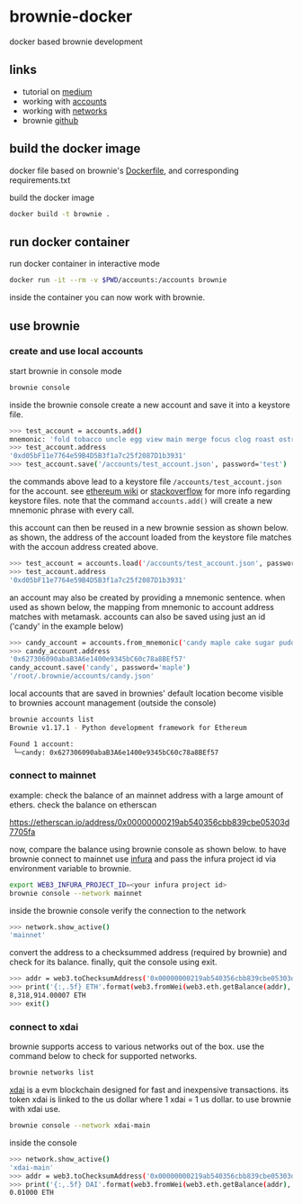 # brownie-docker
docker based brownie development

## links

* tutorial on [medium](https://iamdefinitelyahuman.medium.com/getting-started-with-brownie-part-1-9b2181f4cb99)
* working with [accounts](https://eth-brownie.readthedocs.io/en/stable/account-management.html)
* working with [networks](https://eth-brownie.readthedocs.io/en/stable/network-management.html)
* brownie [github](https://github.com/eth-brownie/brownie)

## build the docker image

docker file based on brownie's [Dockerfile](https://github.com/eth-brownie/brownie/blob/master/Dockerfile), and corresponding requirements.txt

build the docker image

```bash
docker build -t brownie .
```

## run docker container

run docker container in interactive mode

```bash
docker run -it --rm -v $PWD/accounts:/accounts brownie
```

inside the container you can now work with brownie.

## use brownie

### create and use local accounts

start brownie in console mode

```bash
brownie console
```

inside the brownie console create a new account and save it into a keystore file.

```bash
>>> test_account = accounts.add()
mnemonic: 'fold tobacco uncle egg view main merge focus clog roast ostrich unlock'
>>> test_account.address
'0xd05bF11e7764e59B4D5B3f1a7c25f2087D1b3931'
>>> test_account.save('/accounts/test_account.json', password='test')
```

the commands above lead to a keystore file `/accounts/test_account.json` for the account.
see [ethereum wiki](https://github.com/ethereum/wiki/wiki/Web3-Secret-Storage-Definition) or [stackoverflow](https://ethereum.stackexchange.com/questions/37150/ethereum-wallet-v3-format) for more info regarding keystore files.
note that the command `accounts.add()` will create a new mnemonic phrase with every call.

this account can then be reused in a new brownie session as shown below.
as shown, the address of the account loaded from the keystore file matches
with the accoun address created above.

```bash
>>> test_account = accounts.load('/accounts/test_account.json', password='test')
>>> test_account.address
'0xd05bF11e7764e59B4D5B3f1a7c25f2087D1b3931'
```

an account may also be created by providing a mnemonic sentence.
when used as shown below, the mapping from mnemonic to account address matches with metamask.
accounts can also be saved using just an id ('candy' in the example below)

```bash
>>> candy_account = accounts.from_mnemonic('candy maple cake sugar pudding cream honey rich smooth crumble sweet treat', passphrase='')
>>> candy_account.address
'0x627306090abaB3A6e1400e9345bC60c78a8BEf57'
candy_account.save('candy', password='maple')
'/root/.brownie/accounts/candy.json'
```

local accounts that are saved in brownies' default location become visible to brownies account management (outside the console)

```bash
brownie accounts list
Brownie v1.17.1 - Python development framework for Ethereum

Found 1 account:
 └─candy: 0x627306090abaB3A6e1400e9345bC60c78a8BEf57
```

### connect to mainnet

example: check the balance of an mainnet address with a large amount of ethers.
check the balance on etherscan

https://etherscan.io/address/0x00000000219ab540356cbb839cbe05303d7705fa

now, compare the balance using brownie console as shown below.
to have brownie connect to mainnet use [infura](https://infura.io) and pass the infura project id via environment variable to brownie.

```bash
export WEB3_INFURA_PROJECT_ID=<your infura project id>
brownie console --network mainnet
```

inside the brownie console verify the connection to the network

```bash
>>> network.show_active()
'mainnet'
```

convert the address to a checksummed address (required by brownie) and check for its balance.
finally, quit the console using exit.

```bash
>>> addr = web3.toChecksumAddress('0x00000000219ab540356cbb839cbe05303d7705fa')
>>> print('{:,.5f} ETH'.format(web3.fromWei(web3.eth.getBalance(addr), "ether")))
8,318,914.00007 ETH
>>> exit()
```

### connect to xdai

brownie supports access to various networks out of the box.
use the command below to check for supported networks.

```bash
brownie networks list
```

[xdai](https://www.xdaichain.com/) is a evm blockchain designed for fast and inexpensive transactions. its token xdai is linked to the us dollar where 1 xdai = 1 us dollar.
to use brownie with xdai use.

```bash
brownie console --network xdai-main
```

inside the console 

```bash
>>> network.show_active()
'xdai-main'
>>> addr = web3.toChecksumAddress('0x00000000219ab540356cbb839cbe05303d7705fa')
>>> print('{:,.5f} DAI'.format(web3.fromWei(web3.eth.getBalance(addr), "ether")))
0.01000 ETH
```

